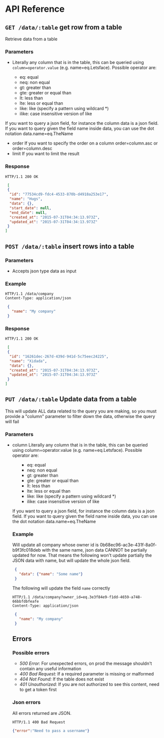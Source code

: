 # API Reference

## `GET /data/:table` get row from a table

Retrieve data from a table

### Parameters

* Literally any column that is in the table, this can be queried using
`column=operator.value` (e.g. name=eq.Letsface). Possible operator are:

    * eq: equal
    * neq: non equal
    * gt: greater than
    * gte: greater or equal than
    * lt: less than
    * lte: less or equal than
    * like: like (specify a pattern using wildcard *)
    * ilike: case insensitive version of like

If you want to query a json field, for instance the column data is a json field. If you want to query given the
field name inside data, you can use the dot notation data.name=eq.TheName

* order If you want to specify the order on a column order=column.asc or order=column.desc
* limit If you want to limit the result

### Response

`HTTP/1.1 200 OK`
```json
 [
 {
  "id": "77534cd9-fdc4-4533-870b-d4918a253e17",
  "name": "Hugs",
  "data": {},
  "start_date": null,
  "end_date": null,
  "created_at": "2015-07-31T04:34:13.973Z",
  "updated_at": "2015-07-31T04:34:13.973Z"
 }
]
```

## `POST /data/:table` insert rows into a table

### Parameters

* Accepts json type data as input

### Example

```
HTTP/1.1 /data/company
Content-Type: application/json
```
```json
 {
   "name": "My company"
 }
```

### Response

`HTTP/1.1 200 OK`
```json
 [
 {
  "id": "16261dec-267d-439d-941d-5c75eec24225",
  "name": "Xidada",
  "data": {},
  "created_at": "2015-07-31T04:34:13.973Z",
  "updated_at": "2015-07-31T04:34:13.973Z"
 }
]
```


## `PUT /data/:table` Update data from a table

This will update ALL data related to the query you are making, so you must provide a "column"
parameter to filter down the data, otherwise the query will fail

### Parameters

* column Literally any column that is in the table, this can be queried using
column=operator.value (e.g. name=eq.Letsface). Possible operator are: <ul>
  * eq: equal
  * neq: non equal
  * gt: greater than
  * gte: greater or equal than
  * lt: less than
  * lte: less or equal than
  * like: like (specify a pattern using wildcard *)
  * ilike: case insensitive version of like

If you want to query a json field, for instance the column data is a json field. If you want to query given the
field name inside data, you can use the dot notation data.name=eq.TheName

### Example

 Will update all company whose owner id is 0b68ec96-ac3e-431f-8a0f-b9f3fc018deb with the same name, json data
 CANNOT be partially updated for now. That means the following won't update partially the JSON data with name, but will
 update the whole json field.

```json
 {
   "data": {"name": "Some name"}
 }
```

The following will update the field `name` correctly

```
HTTP/1.1 /data/company?owner_id=eq.3e3f84e9-f1dd-4659-a748-66bbfdbfeafe
Content-Type: application/json
```
```json
 {
   "name": "My company"
 }
```

## Errors

### Possible errors

* _500 Error:_ For unexpected errors, on prod the message shouldn't contain any useful information
* _400 Bad Request:_ If a required parameter is missing or malformed
* _404 Not Found:_ If the table does not exist
* _401 Unauthorized:_ If you are not authorized to see this content, need to get a token first

### Json errors

All errors returned are JSON.

`HTTP/1.1 400 Bad Request`
```json
{"error":"Need to pass a username"}
